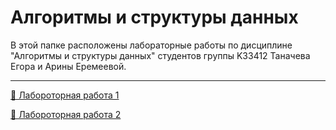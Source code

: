# Алгоритмы и структуры данных

В этой папке расположены лабораторные работы по дисциплине "Алгоритмы и структуры данных" студентов группы K33412 Таначева Егора и Арины Еремеевой.

***

[📎 Лабороторная работа 1](./lab1/)

[📎 Лабороторная работа 2](./lab2)